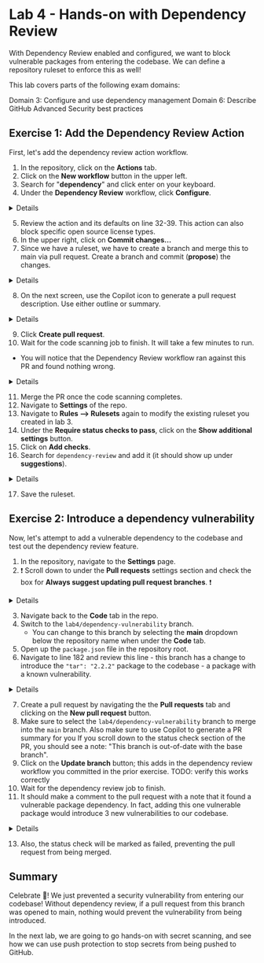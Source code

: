 # Lab 4 - Hands-on with Dependency Review

With Dependency Review enabled and configured, we want to block vulnerable packages from entering the codebase. We can define a repository ruleset to enforce this as well!

This lab covers parts of the following exam domains:

Domain 3: Configure and use dependency management
Domain 6: Describe GitHub Advanced Security best practices

## Exercise 1: Add the Dependency Review Action

First, let's add the dependency review action workflow.

1. In the repository, click on the **Actions** tab.
2. Click on the **New workflow** button in the upper left.
3. Search for "**dependency**" and click enter on your keyboard.
4. Under the **Dependency Review** workflow, click **Configure**.

<details>
  <img src="images/lab-4-1-1.png"/>
</details>

5. Review the action and its defaults on line 32-39. This action can also block specific open source license types.
6. In the upper right, click on **Commit changes...**
7. Since we have a ruleset, we have to create a branch and merge this to main via pull request. Create a branch and commit (**propose**) the changes.

<details>
  <img src="images/lab-4-1-2.png"/>
</details>

8. On the next screen, use the Copilot icon to generate a pull request description. Use either outline or summary.

<details>
  <img src="images/lab-4-1-3.png"/>
</details>

9. Click **Create pull request**.
10. Wait for the code scanning job to finish. It will take a few minutes to run.
  
  - You will notice that the Dependency Review workflow ran against this PR and found nothing wrong.

<details>
  <img src="images/lab-4-1-4.png"/>
</details>

11. Merge the PR once the code scanning completes.
12. Navigate to **Settings** of the repo.
13. Navigate to **Rules --> Rulesets** again to modify the existing ruleset you created in lab 3.
14. Under the **Require status checks to pass**, click on the **Show additional settings** button.
15. Click on **Add checks**.
16. Search for `dependency-review` and add it (it should show up under **suggestions**).

<details>
  <img src="images/lab-4-1-5.png"/>
</details>

17. Save the ruleset.

## Exercise 2: Introduce a dependency vulnerability

Now, let's attempt to add a vulnerable dependency to the codebase and test out the dependency review feature.

1. In the repository, navigate to the **Settings** page.
2. ❗️ Scroll down to under the **Pull requests** settings section and check the box for **Always suggest updating pull request branches**. ❗️

<details>
  <img src="images/lab-4-2-1.png"/>
</details>

3. Navigate back to the **Code** tab in the repo.
4. Switch to the `lab4/dependency-vulnerability` branch.
    - You can change to this branch by selecting the **main** dropdown below the repository name when under the **Code** tab.
5. Open up the `package.json` file in the repository root.
6. Navigate to line 182 and review this line - this branch has a change to introduce the `"tar": "2.2.2"` package to the codebase - a package with a known vulnerability.

<details>
  <img src="images/lab-4-2-2.png"/>
</details>

7. Create a pull request by navigating the the **Pull requests** tab and clicking on the **New pull request** button.
8. Make sure to select the `lab4/dependency-vulnerability` branch to merge into the `main` branch. Also make sure to use Copilot to generate a PR summary for you
   If you scroll down to the status check section of the PR, you should see a note: "This branch is out-of-date with the base branch".
10. Click on the **Update branch** button; this adds in the dependency review workflow you committed in the prior exercise. TODO: verify this works correctly
11. Wait for the dependency review job to finish.
12. It should make a comment to the pull request with a note that it found a vulnerable package dependency. In fact, adding this one vulnerable package would introduce 3 new vulnerabilities to our codebase.

<details>
  <img src="images/lab-4-2-3.png"/>
</details>

13. Also, the status check will be marked as failed, preventing the pull request from being merged.

## Summary

Celebrate 🎉! We just prevented a security vulnerability from entering our codebase! Without dependency review, if a pull request from this branch was opened to main, nothing would prevent the vulnerability from being introduced.

In the next lab, we are going to go hands-on with secret scanning, and see how we can use push protection to stop secrets from being pushed to GitHub.
